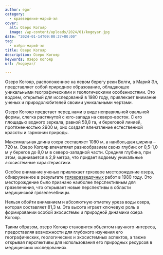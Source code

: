 ```yaml
---
author: egor
category:
  - краеведение-марий-эл
cover:
  alt: Озеро Когояр
  image: /wp-content/uploads/2024/01/kogoyar.jpg
date: "2024-01-14T09:00:37+00:00"
tag:
  - озёра-марий-эл
title: Озеро Когояр
description: Озеро Когояр
keywords: Озеро Когояр
url: /kogoyar/

---
```

Озеро Когояр, расположенное на левом берегу реки Волги, в Марий Эл, представляет собой природное образование, обладающее уникальными географическими и геологическими особенностями. Это водоем, открытый для исследований в 1980 году, привлекает внимание ученых и природолюбителей своими уникальными чертами.

Озеро Когояр предстает перед нами в виде неправильной овальной формы, слегка растянутой с юго-запада на северо-восток. С его площадью водного зеркала, равной 58,8 га, и береговой линией, протяженностью 2900 м, оно создает впечатление естественной красоты и гармонии природы.

Максимальная длина озера составляет 1080 м, а наибольшая ширина – 720 м. Озеро Когояр впечатляет разнообразием своих глубин: от 0,5-1,0 м у берегов до 8,0 м в северо-западной части. Средняя глубина, при этом, оценивается в 2,9 метра, что придает водоему уникальные экосистемные характеристики.

Особое внимание ученых привлекает грязевое месторождение озера, обнаруженное в результате [грязеразведочных](/blue-clay/) работ в 1980 году. Это месторождение было признано наиболее перспективным для грязелечения, что открывает новые перспективы в области медицинской грязелечебницы.

Нельзя обойти вниманием и абсолютную отметку уреза воды озера, которая составляет 81,3 м. Эта высота играет ключевую роль в формировании особой экосистемы и природной динамики озера Когояр.

Таким образом, озеро Когояр становится объектом научного интереса, предоставляя возможности для глубокого изучения его географических, геологических и экосистемных аспектов, а также открывая перспективы для использования его природных ресурсов в медицинских исследованиях.
